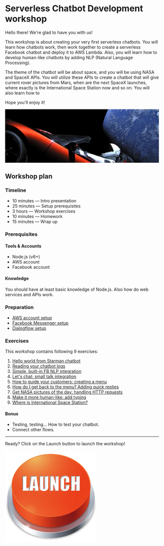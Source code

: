 # Serverless Chatbot Development workshop 

Hello there! We're glad to have you with us!

This workshop is about creating your very first serverless chatbots. You will learn how chatbots work, then work together to create a serverless Facebook chatbot and deploy it to AWS Lambda. Also, you will learn how to develop human-like chatbots by adding NLP (Natural Language Processing).

The theme of the chatbot will be about space, and you will be using NASA and SpaceX APIs.
You will utilize these APIs to create a chatbot that will give current rover pictures from Mars, when are the next SpaceX launches, where exactly is the International Space Station now and so on. You will also learn how to 

Hope you'll enjoy it!

![Starman SpaceX](assets/starman-panorama.jpg)

## Workshop plan

### Timeline

- 10 minutes — Intro presentation 
- 25 minutes — Setup prerequisites
- 3 hours — Workshop exercises
- 10 minutes — Homework
- 15 minutes — Wrap up

### Prerequisites

#### Tools & Accounts

- Node.js (v6+)
- AWS account
- Facebook account

#### Knowledge

You should have at least basic knowledge of Node.js. Also how do web services and APIs work.

### Preparation

- [AWS account setup](preparation/AWS-setup.md)
- [Facebook Messenger setup](preparation/FB-setup.md)
- [Dialogflow setup](preparation/Dialogflow-setup.md)

### Exercises 

This workshop contains following 9 exercises:

1. [Hello world from Starman chatbot](exercises/exercise-01.md)
2. [Reading your chatbot logs](exercises/exercise-02.md)
3. [Simple, built-in FB NLP integration](exercises/exercise-03.md)
4. [Let's chat: small talk integration](exercises/exercise-04.md)
5. [How to guide your customers: creating a menu](exercises/exercise-05.md)
6. [How do I get back to the menu? Adding quick replies](exercises/exercise-06.md)
7. [Get NASA pictures of the day: handling HTTP requests](exercises/exercise-07.md)
8. [Make it more human-like: add typing](exercises/exercise-08.md)
9. [Where is International Space Station?](exercises/exercise-09.md)

#### Bonus

- Testing, testing… How to test your chatbot.
- Connect other flows.

----

Ready? Click on the Launch button to launch the workshop!

[![Launch workshop](assets/launch.png)](preparation/AWS-setup.md)

